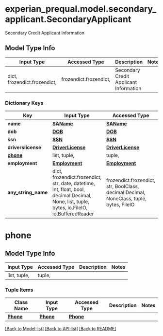 # experian_prequal.model.secondary_applicant.SecondaryApplicant

Secondary Credit Applicant Information

## Model Type Info
Input Type | Accessed Type | Description | Notes
------------ | ------------- | ------------- | -------------
dict, frozendict.frozendict,  | frozendict.frozendict,  | Secondary Credit Applicant Information | 

### Dictionary Keys
Key | Input Type | Accessed Type | Description | Notes
------------ | ------------- | ------------- | ------------- | -------------
**name** | [**SAName**](SAName.md) | [**SAName**](SAName.md) |  | [optional] 
**dob** | [**DOB**](DOB.md) | [**DOB**](DOB.md) |  | [optional] 
**ssn** | [**SSN**](SSN.md) | [**SSN**](SSN.md) |  | [optional] 
**driverslicense** | [**DriverLicense**](DriverLicense.md) | [**DriverLicense**](DriverLicense.md) |  | [optional] 
**[phone](#phone)** | list, tuple,  | tuple,  |  | [optional] 
**employment** | [**Employment**](Employment.md) | [**Employment**](Employment.md) |  | [optional] 
**any_string_name** | dict, frozendict.frozendict, str, date, datetime, int, float, bool, decimal.Decimal, None, list, tuple, bytes, io.FileIO, io.BufferedReader | frozendict.frozendict, str, BoolClass, decimal.Decimal, NoneClass, tuple, bytes, FileIO | any string name can be used but the value must be the correct type | [optional]

# phone

## Model Type Info
Input Type | Accessed Type | Description | Notes
------------ | ------------- | ------------- | -------------
list, tuple,  | tuple,  |  | 

### Tuple Items
Class Name | Input Type | Accessed Type | Description | Notes
------------- | ------------- | ------------- | ------------- | -------------
[**Phone**](Phone.md) | [**Phone**](Phone.md) | [**Phone**](Phone.md) |  | 

[[Back to Model list]](../../README.md#documentation-for-models) [[Back to API list]](../../README.md#documentation-for-api-endpoints) [[Back to README]](../../README.md)

